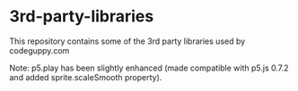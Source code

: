 # 3rd-party-libraries

This repository contains some of the 3rd party libraries used by codeguppy.com

Note: p5.play has been slightly enhanced (made compatible with p5.js 0.7.2 and added sprite.scaleSmooth property).
